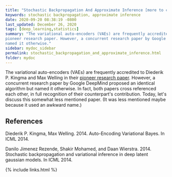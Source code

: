 ```yaml
--- 
title: "Stochastic Backpropagation And Approximate Inference [more to come]"
keywords: stochastic backpropagation, approximate inference
date: 2020-09-20 08:38:19 -0800
last_updated: December 26, 2020
tags: [deep_learning,statistics]
summary: "The variational auto-encoders (VAEs) are frequently accredited to Diederik P. Kingma and Max Welling in their
pioneer research paper. However, a concurrent research paper by Google DeepMind proposed an identical algorithm but
named it otherwise."
sidebar: mydoc_sidebar
permalink: stochastic_backpropagation_and_approximate_inference.html
folder: mydoc
---
```


The variational auto-encoders (VAEs) are frequently accredited to Diederik P. Kingma and Max Welling in their
[pioneer research paper](#references). However, a concurrent research paper by Google DeepMind proposed an identical
algorithm but named it otherwise. In fact, both papers cross referenced each other, in full recognition of their
counterpart's contribution. Today, let's discuss this somewhat less mentioned paper. (It was less mentioned maybe
because it used an awkward name.)

## References
Diederik P. Kingma, Max Welling. 2014. Auto-Encoding Variational Bayes. In ICML 2014.

Danilo Jimenez Rezende, Shakir Mohamed, and Daan Wierstra. 2014. Stochastic backpropagation and variational inference in
deep latent gaussian models. In ICML 2014.

{% include links.html %}
